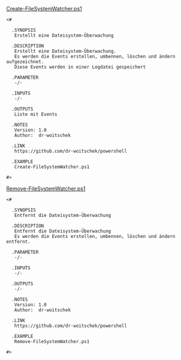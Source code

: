 
[Create-FileSystemWatcher.ps1](https://github.com/dr-woitschek/powershell/blob/main/Scripte/FileSystemWatcher/Create-FileSystemWatcher.ps1)

```
<#

  .SYNOPSIS
   Erstellt eine Dateisystem-Überwachung

  .DESCRIPTION
   Erstellt eine Dateisystem-Überwachung.
   Es werden die Events erstellen, umbennen, löschen und ändern aufgezeichnet.
   Diese Events werden in einer Logdatei gespeichert

  .PARAMETER
   -/-

  .INPUTS
   -/-

  .OUTPUTS
   Liste mit Events

  .NOTES
   Version: 1.0
   Author:  dr-woitschek

  .LINK
   https://github.com/dr-woitschek/powershell

  .EXAMPLE
   Create-FileSystemWatcher.ps1

#>
```

[Remove-FileSystemWatcher.ps1](https://github.com/dr-woitschek/powershell/blob/main/Scripte/FileSystemWatcher/Remove-FileSystemWatcher.ps1)

```
<#

  .SYNOPSIS
   Entfernt die Dateisystem-Überwachung

  .DESCRIPTION
   Entfernt die Dateisystem-Überwachung
   Es werden die Events erstellen, umbennen, löschen und ändern entfernt.

  .PARAMETER
   -/-

  .INPUTS
   -/-

  .OUTPUTS
   -/-

  .NOTES
   Version: 1.0
   Author:  dr-woitschek

  .LINK
   https://github.com/dr-woitschek/powershell

  .EXAMPLE
   Remove-FileSystemWatcher.ps1

#>
```

